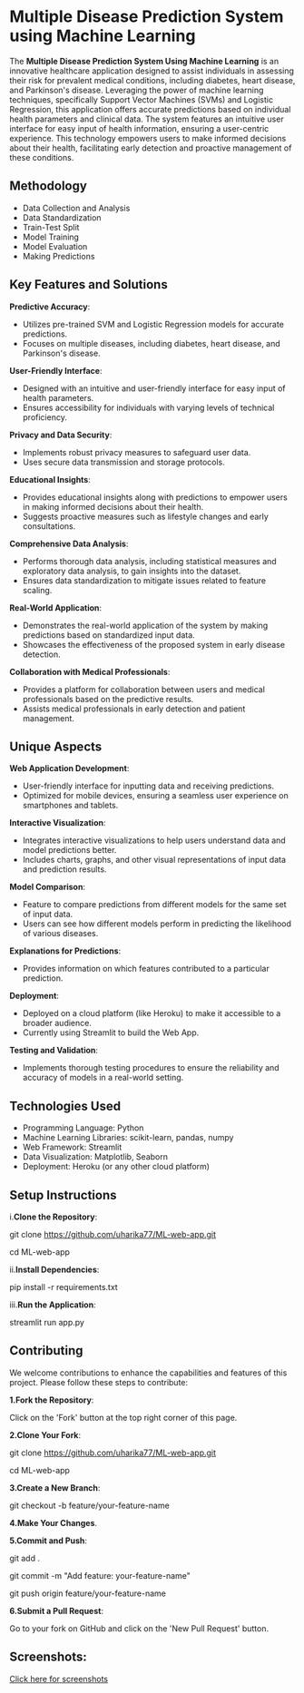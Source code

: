 # Multiple Disease Prediction System using Machine Learning

The **Multiple Disease Prediction System Using Machine Learning** is an innovative healthcare application designed to assist individuals in assessing their risk for prevalent medical conditions, including diabetes, heart disease, and Parkinson's disease. Leveraging the power of machine learning techniques, specifically Support Vector Machines (SVMs) and Logistic Regression, this application offers accurate predictions based on individual health parameters and clinical data. The system features an intuitive user interface for easy input of health information, ensuring a user-centric experience. This technology empowers users to make informed decisions about their health, facilitating early detection and proactive management of these conditions.

## Methodology

- Data Collection and Analysis
- Data Standardization
- Train-Test Split
- Model Training
- Model Evaluation
- Making Predictions

## Key Features and Solutions

**Predictive Accuracy**:

- Utilizes pre-trained SVM and Logistic Regression models for accurate predictions.
- Focuses on multiple diseases, including diabetes, heart disease, and Parkinson's disease.

**User-Friendly Interface**:

- Designed with an intuitive and user-friendly interface for easy input of health parameters.
- Ensures accessibility for individuals with varying levels of technical proficiency.

**Privacy and Data Security**:

- Implements robust privacy measures to safeguard user data.
- Uses secure data transmission and storage protocols.

**Educational Insights**:

- Provides educational insights along with predictions to empower users in making informed decisions about their health.
- Suggests proactive measures such as lifestyle changes and early consultations.

**Comprehensive Data Analysis**:

- Performs thorough data analysis, including statistical measures and exploratory data analysis, to gain insights into the dataset.
- Ensures data standardization to mitigate issues related to feature scaling.

**Real-World Application**:

- Demonstrates the real-world application of the system by making predictions based on standardized input data.
- Showcases the effectiveness of the proposed system in early disease detection.

**Collaboration with Medical Professionals**:

- Provides a platform for collaboration between users and medical professionals based on the predictive results.
- Assists medical professionals in early detection and patient management.

## Unique Aspects

**Web Application Development**:

- User-friendly interface for inputting data and receiving predictions.
- Optimized for mobile devices, ensuring a seamless user experience on smartphones and tablets.

**Interactive Visualization**:

- Integrates interactive visualizations to help users understand data and model predictions better.
- Includes charts, graphs, and other visual representations of input data and prediction results.

**Model Comparison**:

- Feature to compare predictions from different models for the same set of input data.
- Users can see how different models perform in predicting the likelihood of various diseases.

**Explanations for Predictions**:

- Provides information on which features contributed to a particular prediction.

**Deployment**:

- Deployed on a cloud platform (like Heroku) to make it accessible to a broader audience.
- Currently using Streamlit to build the Web App.

**Testing and Validation**:

- Implements thorough testing procedures to ensure the reliability and accuracy of models in a real-world setting.

## Technologies Used

- Programming Language: Python
- Machine Learning Libraries: scikit-learn, pandas, numpy
- Web Framework: Streamlit
- Data Visualization: Matplotlib, Seaborn
- Deployment: Heroku (or any other cloud platform)

## Setup Instructions

i.**Clone the Repository**:

git clone https://github.com/uharika77/ML-web-app.git

cd ML-web-app

ii.**Install Dependencies**:

pip install -r requirements.txt

iii.**Run the Application**:

streamlit run app.py

## Contributing

We welcome contributions to enhance the capabilities and features of this project. Please follow these steps to contribute:

**1.Fork the Repository**: 

Click on the 'Fork' button at the top right corner of this page.

**2.Clone Your Fork**:

git clone https://github.com/uharika77/ML-web-app.git

cd ML-web-app

**3.Create a New Branch**:

git checkout -b feature/your-feature-name

**4.Make Your Changes**.

**5.Commit and Push**:

git add .

git commit -m "Add feature: your-feature-name"

git push origin feature/your-feature-name

**6.Submit a Pull Request**: 

Go to your fork on GitHub and click on the 'New Pull Request' button.

## Screenshots:

[Click here for screenshots](https://drive.google.com/drive/folders/1ESCNmByDSHDi89f-lAo21hA4FrHWbfFl?usp=share_link)


